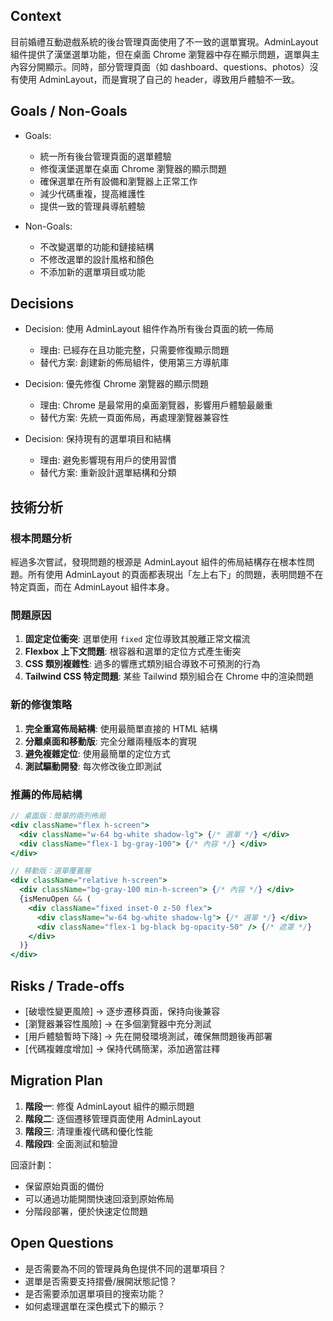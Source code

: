 ## Context
目前婚禮互動遊戲系統的後台管理頁面使用了不一致的選單實現。AdminLayout 組件提供了漢堡選單功能，但在桌面 Chrome 瀏覽器中存在顯示問題，選單與主內容分開顯示。同時，部分管理頁面（如 dashboard、questions、photos）沒有使用 AdminLayout，而是實現了自己的 header，導致用戶體驗不一致。

## Goals / Non-Goals
- Goals:
  - 統一所有後台管理頁面的選單體驗
  - 修復漢堡選單在桌面 Chrome 瀏覽器的顯示問題
  - 確保選單在所有設備和瀏覽器上正常工作
  - 減少代碼重複，提高維護性
  - 提供一致的管理員導航體驗

- Non-Goals:
  - 不改變選單的功能和鏈接結構
  - 不修改選單的設計風格和顏色
  - 不添加新的選單項目或功能

## Decisions
- Decision: 使用 AdminLayout 組件作為所有後台頁面的統一佈局
  - 理由: 已經存在且功能完整，只需要修復顯示問題
  - 替代方案: 創建新的佈局組件，使用第三方導航庫

- Decision: 優先修復 Chrome 瀏覽器的顯示問題
  - 理由: Chrome 是最常用的桌面瀏覽器，影響用戶體驗最嚴重
  - 替代方案: 先統一頁面佈局，再處理瀏覽器兼容性

- Decision: 保持現有的選單項目和結構
  - 理由: 避免影響現有用戶的使用習慣
  - 替代方案: 重新設計選單結構和分類

## 技術分析

### 根本問題分析
經過多次嘗試，發現問題的根源是 AdminLayout 組件的佈局結構存在根本性問題。所有使用 AdminLayout 的頁面都表現出「左上右下」的問題，表明問題不在特定頁面，而在 AdminLayout 組件本身。

### 問題原因
1. **固定定位衝突**: 選單使用 `fixed` 定位導致其脫離正常文檔流
2. **Flexbox 上下文問題**: 根容器和選單的定位方式產生衝突
3. **CSS 類別複雜性**: 過多的響應式類別組合導致不可預測的行為
4. **Tailwind CSS 特定問題**: 某些 Tailwind 類別組合在 Chrome 中的渲染問題

### 新的修復策略
1. **完全重寫佈局結構**: 使用最簡單直接的 HTML 結構
2. **分離桌面和移動版**: 完全分離兩種版本的實現
3. **避免複雜定位**: 使用最簡單的定位方式
4. **測試驅動開發**: 每次修改後立即測試

### 推薦的佈局結構
```jsx
// 桌面版：簡單的兩列佈局
<div className="flex h-screen">
  <div className="w-64 bg-white shadow-lg"> {/* 選單 */} </div>
  <div className="flex-1 bg-gray-100"> {/* 內容 */} </div>
</div>

// 移動版：選單覆蓋層
<div className="relative h-screen">
  <div className="bg-gray-100 min-h-screen"> {/* 內容 */} </div>
  {isMenuOpen && (
    <div className="fixed inset-0 z-50 flex">
      <div className="w-64 bg-white shadow-lg"> {/* 選單 */} </div>
      <div className="flex-1 bg-black bg-opacity-50" /> {/* 遮罩 */}
    </div>
  )}
</div>
```

## Risks / Trade-offs
- [破壞性變更風險] → 逐步遷移頁面，保持向後兼容
- [瀏覽器兼容性風險] → 在多個瀏覽器中充分測試
- [用戶體驗暫時下降] → 先在開發環境測試，確保無問題後再部署
- [代碼複雜度增加] → 保持代碼簡潔，添加適當註釋

## Migration Plan
1. **階段一**: 修復 AdminLayout 組件的顯示問題
2. **階段二**: 逐個遷移管理頁面使用 AdminLayout
3. **階段三**: 清理重複代碼和優化性能
4. **階段四**: 全面測試和驗證

回滾計劃：
- 保留原始頁面的備份
- 可以通過功能開關快速回滾到原始佈局
- 分階段部署，便於快速定位問題

## Open Questions
- 是否需要為不同的管理員角色提供不同的選單項目？
- 選單是否需要支持摺疊/展開狀態記憶？
- 是否需要添加選單項目的搜索功能？
- 如何處理選單在深色模式下的顯示？